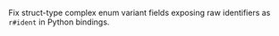 Fix struct-type complex enum variant fields exposing raw identifiers as `r#ident` in Python bindings.
